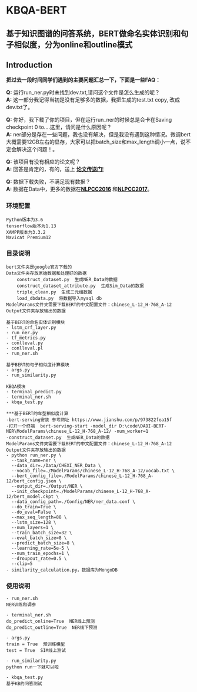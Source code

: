# KBQA-BERT
## 基于知识图谱的问答系统，BERT做命名实体识别和句子相似度，分为online和outline模式

## Introduction

**把过去一段时间同学们遇到的主要问题汇总一下，下面是一些FAQ：**  
  
**Q:** 运行run_ner.py时未找到dev.txt,请问这个文件是怎么生成的呢？  
**A:** 这一部分我记得当初是没有足够多的数据，我把生成的test.txt copy, 改成dev.txt了。  
  
**Q:** 你好，我下载了你的项目，但在运行run_ner的时候总是会卡在Saving checkpoint 0 to....这里，请问是什么原因呢？  
**A:** ner部分是存在一些问题，我也没有解决，但是我没有遇到这种情况。微调bert大概需要12GB左右的显存，大家可以把batch_size和max_length调小一点，说不定会解决这个问题！。  
  
**Q:** 该项目有没有相应的论文呢？  
**A:** 回答是肯定的，有的，送上 [**论文传送门**!](http://www.cnki.com.cn/Article/CJFDTotal-DLXZ201705041.htm)  

**Q:** 数据下载失败，不满足现有数据？  
**A:** 数据在Data中，更多的数据在[**NLPCC2016**](http://tcci.ccf.org.cn/conference/2016/pages/page05_evadata.html) 和[**NLPCC2017**](http://tcci.ccf.org.cn/conference/2017/taskdata.php)。    

### 环境配置

    Python版本为3.6
    tensorflow版本为1.13
    XAMPP版本为3.3.2
    Navicat Premium12
    
### 目录说明

    bert文件夹是google官方下载的
    Data文件夹存放原始数据和处理好的数据
        construct_dataset.py  生成NER_Data的数据
        construct_dataset_attribute.py  生成Sim_Data的数据
        triple_clean.py  生成三元组数据
        load_dbdata.py  将数据导入mysql db
    ModelParams文件夹需要下载BERT的中文配置文件：chinese_L-12_H-768_A-12
    Output文件夹存放输出的数据
    
    基于BERT的命名实体识别模块
    - lstm_crf_layer.py
    - run_ner.py
    - tf_metrics.py
    - conlleval.py
    - conlleval.pl
    - run_ner.sh
    
    基于BERT的句子相似度计算模块
    - args.py
    - run_similarity.py
    
    KBQA模块
    - terminal_predict.py
    - terminal_ner.sh
    - kbqa_test.py
	
    ***基于BERT的车型相似度计算
	-bert-serving安装 参考网址 https://www.jianshu.com/p/973822fea15f
	-打开一个终端  bert-serving-start -model_dir D:\code\DADI-BERT-NER\ModelParams\chinese_L-12_H-768_A-12/ -num_worker=1
	-construct_dataset.py  生成NER_Data的数据
	ModelParams文件夹需要下载BERT的中文配置文件：chinese_L-12_H-768_A-12
    Output文件夹存放输出的数据
	- python run_ner.py \
      --task_name=ner \
      --data_dir=./Data/CHEXI_NER_Data \
      --vocab_file=./ModelParams/chinese_L-12_H-768_A-12/vocab.txt \
      --bert_config_file=./ModelParams/chinese_L-12_H-768_A-12/bert_config.json \
      --output_dir=./Output/NER \
      --init_checkpoint=./ModelParams/chinese_L-12_H-768_A-12/bert_model.ckpt \
      --data_config_path=./Config/NER/ner_data.conf \
      --do_train=True \
      --do_eval=False \
      --max_seq_length=88 \
      --lstm_size=128 \
      --num_layers=1 \
      --train_batch_size=32 \
      --eval_batch_size=8 \
      --predict_batch_size=8 \
      --learning_rate=5e-5 \
      --num_train_epochs=1 \
      --droupout_rate=0.5 \
      --clip=5
    - similarity_calculation.py，数据库为MongoDB
 ### 使用说明
    
    - run_ner.sh
    NER训练和调参
    
    - terminal_ner.sh
    do_predict_online=True  NER线上预测
    do_predict_outline=True  NER线下预测
    
    - args.py
    train = True  预训练模型
    test = True  SIM线上测试
    
    - run_similarity.py
    python run一下就可以啦
    
    - kbqa_test.py
    基于KB的问答测试
  

    
